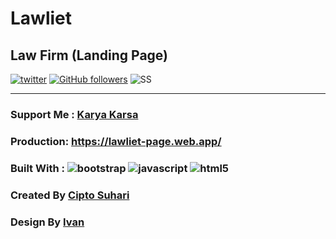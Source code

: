 
# Lawliet
## Law Firm (Landing Page)

[![twitter](https://img.shields.io/twitter/follow/hari_kun?style=social)](https://twitter.com/hari_kun)
[![GitHub followers](https://img.shields.io/github/followers/harikun.svg?style=social&label=Follow&maxAge=2592000)](https://github.com/harikun?tab=followers)
![SS](https://res.cloudinary.com/dops0uey1/image/upload/v1638064123/lawliet_vphlnb.png)

---
### Support Me : [Karya Karsa](https://karyakarsa.com/ciptosuhari)
### Production: https://lawliet-page.web.app/
### Built With : ![bootstrap](https://img.shields.io/badge/Bootstrap-563D7C?style=for-the-badge&logo=bootstrap&logoColor=white) ![javascript](https://img.shields.io/badge/JavaScript-323330?style=for-the-badge&logo=javascript&logoColor=F7DF1E) ![html5](https://img.shields.io/badge/HTML5-E34F26?style=for-the-badge&logo=html5&logoColor=white)
### Created By [Cipto Suhari](https://karyakarsa.com/ciptosuhari)
### Design By [Ivan](https://twitter.com/fflatburger)
